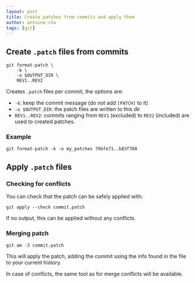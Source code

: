 ```yaml
---
layout: post
title: Create patches from commits and apply them
author: antoine-cha
tags: [git]
---
```


## Create `.patch` files from commits

```Shell
git format-patch \
    -k \
    -o $OUTPUT_DIR \
    REV1..REV2
```
Creates `.patch` files per commit, the options are:
- `-k`: keep the commit message (do not add `[PATCH]` to it)
- `-o $OUTPUT_DIR`: the patch files are written to this dir
- `REV1..REV2`: commits ranging from `REV1` (excluded) to `REV2` (included) are used to created patches.

### Example
```
git format-patch -k -o my_patches 79bfe71..b83f760
```

## Apply `.patch` files

### Checking for conflicts

You can check that the patch can be safely applied with:
```
git apply --check commit.patch
```
If no output, this can be applied without any conflicts.

### Merging patch

```
git am -3 commit.patch
```
This will apply the patch, adding the commit using the info found in the file to your current history.

In case of conflicts, the same tool as for merge conflicts will be available.
